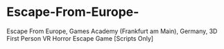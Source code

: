 # Escape-From-Europe-
Escape From Europe, Games Academy (Frankfurt am Main), Germany, 3D First Person VR Horror Escape Game [Scripts Only]
